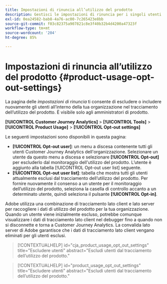 ```yaml
---
title: Impostazioni di rinuncia all’utilizzo del prodotto
description: Gestisci le impostazioni di rinuncia per i singoli utenti all’interno della tua organizzazione.
exl-id: 0ea24582-bab8-4a76-ac00-7c265423e8bb
source-git-commit: f03c82375a907821c8e3f40b32b4d4200a47323f
workflow-type: tm+mt
source-wordcount: '204'
ht-degree: 85%

---
```


# Impostazioni di rinuncia all’utilizzo del prodotto {#product-usage-opt-out-settings}

La pagina delle _impostazioni di rinuncia_ ti consente di escludere o includere nuovamente gli utenti all’interno della tua organizzazione nel tracciamento dell’utilizzo del prodotto. È visibile solo agli amministratori di prodotto.

**[!UICONTROL Customer Journey Analytics]** > **[!UICONTROL Tools]** > **[!UICONTROL Product Usage]** > **[!UICONTROL Opt-out settings]**

Le seguenti impostazioni sono disponibili in questa pagina:

* **[!UICONTROL Opt-out user]**: un menu a discesa contenente tutti gli utenti Customer Journey Analytics dell&#39;organizzazione. Selezionare un utente da questo menu a discesa e selezionare **[!UICONTROL Opt-out]** per escluderlo dal monitoraggio dell&#39;utilizzo del prodotto. L’utente è aggiunto alla tabella [!UICONTROL Opt-out user list] seguente.
* **[!UICONTROL Opt-out user list]**: tabella che mostra tutti gli utenti attualmente esclusi dal tracciamento dell’utilizzo del prodotto. Per fornire nuovamente il consenso a un utente per il monitoraggio dell’utilizzo del prodotto, seleziona la casella di controllo accanto a un determinato utente, quindi seleziona il pulsante **[!UICONTROL Opt-in]**.

Adobe utilizza una combinazione di tracciamento lato client e lato server per raccogliere i dati di utilizzo del prodotto per la tua organizzazione. Quando un utente viene inizialmente escluso, potrebbe comunque visualizzare i dati di tracciamento lato client nel debugger fino a quando non si disconnette e torna a Customer Journey Analytics. La convalida lato server di Adobe garantisce che i dati di tracciamento lato client vengano eliminati per gli utenti esclusi.

>[!CONTEXTUALHELP]
>id="cja_product_usage_opt_out_settings"
>title="Escludere utenti"
>abstract="Escludi utenti dal tracciamento dell’utilizzo del prodotto."

>[!CONTEXTUALHELP]
>id="product_usage_opt_out_settings"
>title="Escludere utenti"
>abstract="Escludi utenti dal tracciamento dell’utilizzo del prodotto."
